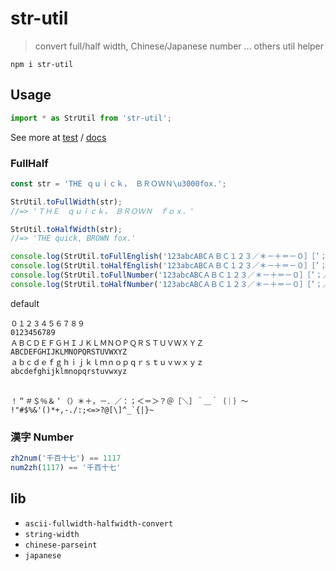 # str-util

> convert full/half width, Chinese/Japanese number ... others util helper

`npm i str-util`

## Usage

```javascript
import * as StrUtil from 'str-util';
```

See more at [test](https://github.com/bluelovers/node-str-util/tree/master/test) / [docs](https://bluelovers.github.io/node-str-util/)

### FullHalf

```javascript
const str = 'THE ｑｕｉｃｋ， ＢＲＯＷＮ\u3000fox.';

StrUtil.toFullWidth(str);
//=> 'ＴＨＥ　ｑｕｉｃｋ，　ＢＲＯＷＮ　ｆｏｘ．'

StrUtil.toHalfWidth(str);
//=> 'THE quick, BROWN fox.'

console.log(StrUtil.toFullEnglish('123abcABCＡＢＣ１２３／＊－＋＝－０］［’；／．+-*/=-09][\'";/.'));
console.log(StrUtil.toHalfEnglish('123abcABCＡＢＣ１２３／＊－＋＝－０］［’；／．+-*/=-09][\'";/.'));
console.log(StrUtil.toFullNumber('123abcABCＡＢＣ１２３／＊－＋＝－０］［’；／．+-*/=-09][\'";/.'));
console.log(StrUtil.toHalfNumber('123abcABCＡＢＣ１２３／＊－＋＝－０］［’；／．+-*/=-09][\'";/.'));
```

default
```
０１２３４５６７８９
0123456789
ＡＢＣＤＥＦＧＨＩＪＫＬＭＮＯＰＱＲＳＴＵＶＷＸＹＺ
ABCDEFGHIJKLMNOPQRSTUVWXYZ
ａｂｃｄｅｆｇｈｉｊｋｌｍｎｏｐｑｒｓｔｕｖｗｘｙｚ
abcdefghijklmnopqrstuvwxyz
　

！＂＃＄％＆＇（）＊＋，－．／：；＜＝＞？＠［＼］＾＿｀｛｜｝～
!"#$%&'()*+,-./:;<=>?@[\]^_`{|}~
```

### 漢字 Number

```javascript
zh2num('千百十七') == 1117
num2zh(1117) == '千百十七'
```

## lib

* `ascii-fullwidth-halfwidth-convert`
* `string-width`
* `chinese-parseint`
* `japanese`
